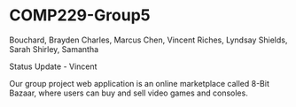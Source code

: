 # COMP229-Group5

Bouchard, Brayden
Charles, Marcus
Chen, Vincent
Riches, Lyndsay
Shields, Sarah
Shirley, Samantha

Status Update - Vincent

Our group project web application is an online marketplace called 8-Bit Bazaar, 
where users can buy and sell video games and consoles. 

